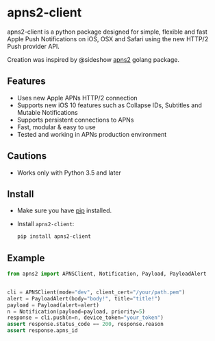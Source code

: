 # apns2-client

apns2-client is a python package designed for simple, flexible and fast Apple Push Notifications on iOS, OSX and Safari using the new HTTP/2 Push provider API.

Creation was inspired by @sideshow [apns2](https://github.com/sideshow/apns2) golang package.

## Features

- Uses new Apple APNs HTTP/2 connection
- Supports new iOS 10 features such as Collapse IDs, Subtitles and Mutable Notifications
- Supports persistent connections to APNs
- Fast, modular & easy to use
- Tested and working in APNs production environment

## Cautions

- Works only with Python 3.5 and later

## Install

- Make sure you have [pip](https://pip.pypa.io/en/stable/installing/) installed.
- Install `apns2-client`:

  ```sh
  pip install apns2-client
  ```

## Example

```python
from apns2 import APNSClient, Notification, Payload, PayloadAlert


cli = APNSClient(mode="dev", client_cert="/your/path.pem")
alert = PayloadAlert(body="body!", title="title!")
payload = Payload(alert=alert)
n = Notification(payload=payload, priority=5)
response = cli.push(n=n, device_token="your_token")
assert response.status_code == 200, response.reason
assert response.apns_id
```
